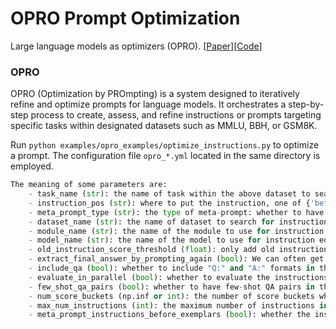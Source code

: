 # OPRO Prompt Optimization
Large language models as optimizers (OPRO). [[Paper](https://arxiv.org/abs/2309.03409)][[Code](https://github.com/google-deepmind/opro)]


### OPRO
OPRO (Optimization by PROmpting) is a system designed to iteratively refine and optimize prompts for language models. It orchestrates a step-by-step process to create, assess, and refine instructions or prompts targeting specific tasks within designated datasets such as MMLU, BBH, or GSM8K.

Run `python examples/opro_examples/optimize_instructions.py` to optimize a prompt. The configuration file `opro_*.yml` located in the same directory is employed.

```python
The meaning of some parameters are:
    - task_name (str): the name of task within the above dataset to search for instructions on.
    - instruction_pos (str): where to put the instruction, one of {'before_QA','Q_begin', 'Q_end', 'A_begin'}.
    - meta_prompt_type (str): the type of meta-prompt: whether to have both previous instructions and dataset exemplars (often for fine-tuned optimizers), or to have only previous instructions (often for pre-trained optimizers).
    - dataset_name (str): the name of dataset to search for instructions on.
    - module_name (str): the name of the module to use for instruction editing.
    - model_name (str): the name of the model to use for instruction editing.
    - old_instruction_score_threshold (float): only add old instructions with score no less than this threshold.
    - extract_final_answer_by_prompting_again (bool): We can often get well-formatted answer when the model has been instruction-finetuned; otherwise, we may need to prompt again with "So the final answer is" added to better extract the final answer for final parsing.
    - include_qa (bool): whether to include "Q:" and "A:" formats in the prompt.
    - evaluate_in_parallel (bool): whether to evaluate the instructions in parallel with asyncio.
    - few_shot_qa_pairs (bool): whether to have few-shot QA pairs in the meta prompt.
    - num_score_buckets (np.inf or int): the number of score buckets when we convert float accuracies to integers. Default to np.inf for not bucketizing.
    - max_num_instructions (int): the maximum number of instructions in the meta prompt.
    - meta_prompt_instructions_before_exemplars (bool): whether the instruction-score pairs are before the exemplars from the dataset.
```



